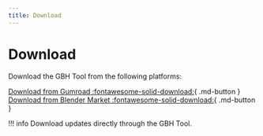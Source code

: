```yaml
---
title: Download
---
```


# Download

Download the GBH Tool from the following platforms:

[Download from Gumroad :fontawesome-solid-download:](https://gixo.gumroad.com/l/GBHTool){ .md-button } 
[Download from Blender Market :fontawesome-solid-download:](https://blendermarket.com/products/gbhtool){ .md-button } 

!!! info
    Download updates directly through the GBH Tool.